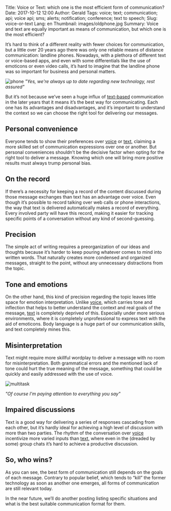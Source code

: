 Title: Voice or Text: which one is the most efficient form of communication?
Date: 2017-10-12 12:00
Author: Gerald
Tags: voice; text; communication; api; voice api; sms; alerts; notification; conference; text to speech;
Slug: voice-or-text
Lang: en
Thumbnail: images/oldphone.jpg
Summary: Voice and text are equally important as means of communication, but which one is the most efficient?


It’s hard to think of a different reality with fewer choices for communication, but a little over 20 years ago there was only one reliable means of distance communication: landline phones. Nowadays, with a plethora of different text or voice-based apps, and even with some differentials like the use of emoticons or even video calls, it’s hard to imagine that the landline phone was so important for business and personal matters.

![phone](/images/oldphone.jpg)
_"Yes, we're always up to date regarding new technology, rest assured"_ 

But it’s not because we’ve seen a huge influx of [text-based](https://www.xoxzo.com/en/about/sms-api/) communication in the later years that it means it’s the best way for communicating. Each one has its advantages and disadvantages, and it’s important to understand the context so we can choose the right tool for delivering our messages.

## Personal convenience
Everyone tends to show their preferences over [voice](https://www.xoxzo.com/en/about/voice-api/) or [text](https://www.xoxzo.com/en/about/sms-api/), claiming a more skilled set of communication expressions over one or another. But personal conveniences shouldn’t be the decisive factor when opting for the right tool to deliver a message. Knowing which one will bring more positive results must always trump personal bias.

## On the record
 
If there’s a necessity for keeping a record of the content discussed during those message exchanges than text has an advantage over voice. Even though it’s possible to record talking over web calls or phone interactions, the way that text is delivered automatically makes a record of everything. Every involved party will have this record, making it easier for tracking specific points of a conversation without any kind of second-guessing.
 
## Precision
 
The simple act of writing requires a preorganization of our ideas and thoughts because it’s harder to keep pouring whatever comes to mind into written words. That naturally creates more condensed and organized messages, straight to the point, without any unnecessary distractions from the topic.
 
## Tone and emotions
 
On the other hand, this kind of precision regarding the topic leaves little space for emotion interpretation. Unlike [voice](https://www.xoxzo.com/en/about/voice-api/), which carries tone and inflection that helps to better understand the context and real goals of the message, [text](https://www.xoxzo.com/en/about/sms-api/) is completely deprived of this. Especially under more serious environments, where it is completely unprofessional to express text with the aid of emoticons. Body language is a huge part of our communication skills, and text completely mines this.
 
## Misinterpretation
 
Text might require more skillful wordplay to deliver a message with no room for misinterpretation. Both grammatical errors and the mentioned lack of tone could hurt the true meaning of the message, something that could be quickly and easily addressed with the use of voice.

![multitask](/images/multitaskingman.jpg)

_"Of course I'm paying attention to everything you say"_
 
## Impaired discussions
 
Text is a good way for delivering a series of responses cascading from each other, but it’s hardly ideal for achieving a high level of discussion with more than two parties. The rhythm of the conversation over [voice](https://www.xoxzo.com/en/about/voice-api/) incentivize more varied inputs than [text](https://www.xoxzo.com/en/about/sms-api/), where even in the (dreaded by some) group chats it’s hard to achieve a productive discussion.

## So, who wins?

As you can see, the best form of communication still depends on the goals of each message. Contrary to popular belief, which tends to “kill” the former technology as soon as another one emerges, all forms of communication are still relevant today.
 
In the near future, we’ll do another posting listing specific situations and what is the best suitable communication format for them. 

